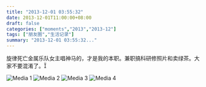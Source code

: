 ```yaml
---
title: "2013-12-01 03:55:32"
date: 2013-12-01T11:00:00+08:00
draft: false
categories: ["moments","2013","2013-12"]
tags: ["朋友圈","生活记录"]
summary: "2013-12-01 03:55:32..."
---
```


旋律死亡金属乐队女主唱神马的，才是我的本职。兼职搞科研修照片和卖绿茶。大家不要混淆了。

![Media 1](/Moments/photos/2013-12-01/201312010355320.jpg)
![Media 2](/Moments/photos/2013-12-01/201312010355321.jpg)
![Media 3](/Moments/photos/2013-12-01/201312010355322.jpg)
![Media 4](/Moments/photos/2013-12-01/201312010355323.jpg)

